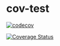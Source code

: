 # cov-test

[![codecov](https://codecov.io/gh/jose-acevedoflores/cov-test/branch/main/graph/badge.svg?token=NSZNX3J9D0)](https://codecov.io/gh/jose-acevedoflores/cov-test)

[![Coverage Status](https://coveralls.io/repos/github/jose-acevedoflores/cov-test/badge.svg?branch=main)](https://coveralls.io/github/jose-acevedoflores/cov-test?branch=main)
